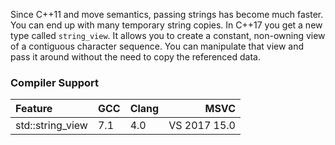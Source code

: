 Since C++11 and move semantics, passing strings has become much faster. You can end up with many temporary string copies. In C++17 you get a new type called <code>string_view</code>. It allows you to create a constant, non-owning view of a contiguous character sequence. You can manipulate that view and pass it around without the need to copy the referenced data.


### Compiler Support

| Feature |	GCC | Clang	 | MSVC |
| :------ | ------- | ---------- | ---: |
| std::string_view | 7.1 | 4.0 | VS 2017 15.0 |


